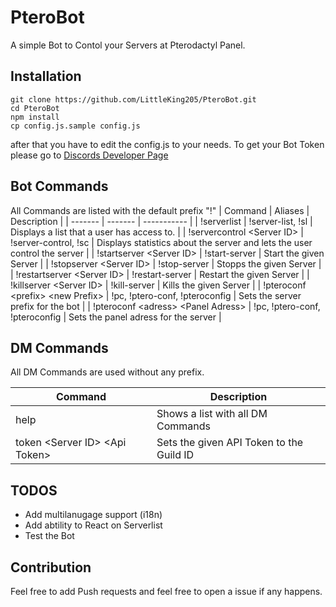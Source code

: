 # PteroBot
A simple Bot to Contol your Servers at Pterodactyl Panel.

## Installation
```shell
git clone https://github.com/LittleKing205/PteroBot.git
cd PteroBot
npm install
cp config.js.sample config.js
```
after that you have to edit the config.js to your needs.
To get your Bot Token please go to [Discords Developer Page](https://discord.com/developers/)

## Bot Commands
All Commands are listed with the default prefix "!"
| Command | Aliases | Description |
| ------- | ------- | ----------- |
| !serverlist | !server-list, !sl | Displays a list that a user has access to. |
| !servercontrol \<Server ID\> | !server-control, !sc | Displays statistics about the server and lets the user control the server |
| !startserver \<Server ID\> | !start-server | Start the given Server |
| !stopserver \<Server ID\> | !stop-server | Stopps the given Server |
| !restartserver \<Server ID\> | !restart-server | Restart the given Server |
| !killserver \<Server ID\> | !kill-server | Kills the given Server |
| !pteroconf \<prefix\> \<new Prefix\> | !pc, !ptero-conf, !pteroconfig | Sets the server prefix for the bot |
| !pteroconf \<adress\> \<Panel Adress\> | !pc, !ptero-conf, !pteroconfig | Sets the panel adress for the server |

## DM Commands
All DM Commands are used without any prefix.

| Command | Description |
| ------- | ----------- |
| help | Shows a list with all DM Commands |
| token \<Server ID\> \<Api Token\> | Sets the given API Token to the Guild ID |

## TODOS
* Add multilanugage support (i18n)
* Add abtility to React on Serverlist
* Test the Bot

## Contribution
Feel free to add Push requests and feel free to open a issue if any happens.